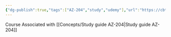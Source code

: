 ```yaml
---
{"dg-publish":true,"tags":["AZ-204","study","udemy"],"url":"https://cbtw.udemy.com/course/70532-azure/learn/lecture/7055480","permalink":"/azure/udemy-az-204-developing-solutions-for-microsoft-azure-oktober-2023/","dgPassFrontmatter":true}
---
```


Course Associated with  [[Concepts/Study guide AZ-204\|Study guide AZ-204]]
